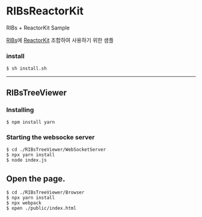 # RIBsReactorKit
RIBs + ReactorKit Sample

[RIBs](https://github.com/uber/RIBs)에 [ReactorKit](https://github.com/ReactorKit/ReactorKit) 조합하여 사용하기 위한 샘플

### install

```shell
$ sh install.sh
```

---
## RIBsTreeViewer

### Installing 

```
$ npm install yarn
```

### Starting the websocke server

```shell
$ cd ./RIBsTreeViewer/WebSocketServer
$ npx yarn install
$ node index.js
```

## Open the page.

```shell
$ cd ./RIBsTreeViewer/Browser
$ npx yarn install
$ npx webpack
$ open ./public/index.html
```
